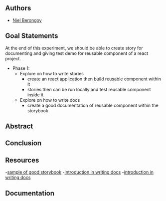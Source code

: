 ## Authors

- [Niel Berongoy](https://app.identifi.com/profile/00a35cf1911edb3eb888abfaad53d3f4)

## Goal Statements

At the end of this experiment, we should be able to create story for documenting and giving test demo for reusable component of a react project.

- Phase 1:
  - Explore on how to write stories
    - create an react application then build reusable component within it
    - stories then can be run locally and test reusable component inside it
  - Explore on how to write docs
    - create a good documentation of reusable component within the storybook

## Abstract

## Conclusion

## Resources

-[sample of good storybook](https://streamich.github.io/react-use/?path=/story/components-usekey--demo) -[introduction in writing docs](https://storybook.js.org/docs/react/writing-docs/introduction) -[introduction in writing docs](https://storybook.js.org/docs/react/writing-stories/introduction)

## Documentation
